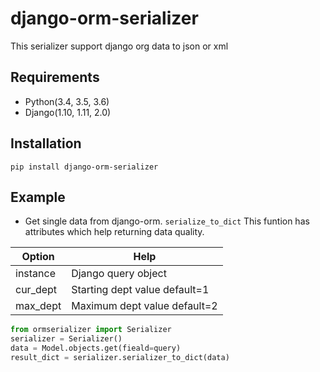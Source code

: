# django-orm-serializer
This serializer support django org data to json or xml

## Requirements

* Python(3.4, 3.5, 3.6)
* Django(1.10, 1.11, 2.0)

## Installation

```pip install django-orm-serializer```

## Example

* Get single data from django-orm. `serialize_to_dict` This funtion has attributes which help returning data quality. 

| Option    | Help                                      |
|-----------|-------------------------------------------|
| instance  | Django query object                       |
| cur_dept  | Starting dept value default=1             |
| max_dept  | Maximum dept value default=2              |

```python
from ormserializer import Serializer
serializer = Serializer()
data = Model.objects.get(fieald=query)
result_dict = serializer.serializer_to_dict(data)
```

